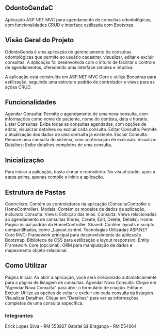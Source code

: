 ## OdontoGendaC
Aplicação ASP.NET MVC para agendamento de consultas odontológicas, com funcionalidades CRUD e interface estilizada com Bootstrap.

## Visão Geral do Projeto
OdontoGenda é uma aplicação de gerenciamento de consultas odontológicas que permite ao usuário cadastrar, visualizar, editar e excluir consultas. A aplicação foi desenvolvida com o intuito de facilitar o controle de agendamentos, oferecendo uma interface simples e intuitiva.

A aplicação está construída em ASP.NET MVC Core e utiliza Bootstrap para estilização, seguindo uma estrutura padrão de controlador e views para as ações CRUD.

## Funcionalidades
Agendar Consulta: Permite o agendamento de uma nova consulta, com informações como nome do paciente, nome do dentista, data e horário.
Listar Consultas: Exibe todas as consultas agendadas, com opções de editar, visualizar detalhes ou excluir cada consulta.
Editar Consulta: Permite a atualização dos dados de uma consulta já existente.
Excluir Consulta: Remove uma consulta do sistema, com confirmação de exclusão.
Visualizar Detalhes: Exibe detalhes completos de uma consulta.

## Inicialização
Para iniciar a aplicação, basta clonar o repositório. 
No visual studio, após a etapa acima, apenas compile e inicie a aplicação. 

## Estrutura de Pastas
Controllers: Contém os controladores da aplicação (ConsultaController e HomeController).
Models: Contém os modelos de dados da aplicação, incluindo Consulta.
Views: Exibição das telas.
Consulta: Views relacionadas ao agendamento de consultas (Index, Create, Edit, Delete, Details).
Home: Página inicial padrão do HomeController.
Shared: Contém layouts e scripts compartilhados, como _Layout.cshtml.
Tecnologias Utilizadas
ASP.NET Core MVC: Framework principal para desenvolvimento da aplicação.
Bootstrap: Biblioteca de CSS para estilização e layout responsivo.
Entity Framework Core (opcional): ORM para manipulação de dados e mapeamento objeto-relacional.

## Como Utilizar

Página Inicial: Ao abrir a aplicação, você será direcionado automaticamente para a página de listagem de consultas.
Agendar Nova Consulta: Clique em "Agendar Nova Consulta" para abrir o formulário de criação.
Editar e Excluir: Utilize as opções de editar e excluir em cada consulta da listagem.
Visualizar Detalhes: Clique em "Detalhes" para ver as informações completas de uma consulta específica.


<h3>Integrantes</h3>

Erick Lopes Silva - RM 553927
Gabriel Sá Bragança - RM 554064
